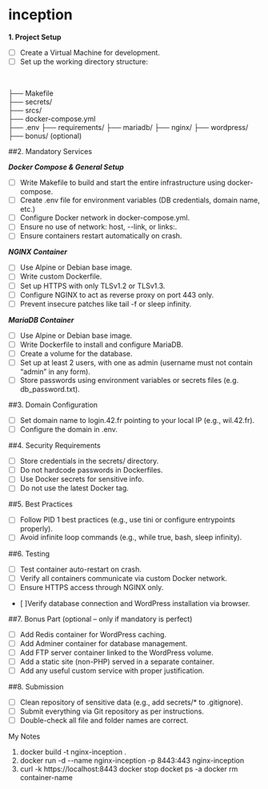 # inception

**1. Project Setup**

- [ ] Create a Virtual Machine for development.
- [ ] Set up the working directory structure:
</br>

├── Makefile</br>
├── secrets/</br>
├── srcs/</br>
    ├── docker-compose.yml</br>
    ├── .env
    ├── requirements/
        ├── mariadb/
        ├── nginx/
        ├── wordpress/
        ├── bonus/ (optional)

##2. Mandatory Services

***Docker Compose & General Setup***
- [ ] Write Makefile to build and start the entire infrastructure using docker-compose.
- [ ] Create .env file for environment variables (DB credentials, domain name, etc.)
- [ ] Configure Docker network in docker-compose.yml.
- [ ] Ensure no use of network: host, --link, or links:.
- [ ] Ensure containers restart automatically on crash.

***NGINX Container***
- [ ] Use Alpine or Debian base image.
- [ ] Write custom Dockerfile.
- [ ] Set up HTTPS with only TLSv1.2 or TLSv1.3.
- [ ] Configure NGINX to act as reverse proxy on port 443 only.
- [ ] Prevent insecure patches like tail -f or sleep infinity.

***MariaDB Container***
- [ ] Use Alpine or Debian base image.
- [ ] Write Dockerfile to install and configure MariaDB.
- [ ] Create a volume for the database.
- [ ] Set up at least 2 users, with one as admin (username must not contain “admin” in any form).
- [ ] Store passwords using environment variables or secrets files (e.g. db_password.txt).

##3. Domain Configuration
- [ ] Set domain name to login.42.fr pointing to your local IP (e.g., wil.42.fr).
- [ ] Configure the domain in .env.

##4. Security Requirements
- [ ] Store credentials in the secrets/ directory.
- [ ] Do not hardcode passwords in Dockerfiles.
- [ ] Use Docker secrets for sensitive info.
- [ ] Do not use the latest Docker tag.

##5. Best Practices
- [ ] Follow PID 1 best practices (e.g., use tini or configure entrypoints properly).
- [ ] Avoid infinite loop commands (e.g., while true, bash, sleep infinity).

##6. Testing
- [ ] Test container auto-restart on crash.
- [ ] Verify all containers communicate via custom Docker network.
- [ ] Ensure HTTPS access through NGINX only.
- [ ]Verify database connection and WordPress installation via browser.

##7. Bonus Part (optional – only if mandatory is perfect)
- [ ] Add Redis container for WordPress caching.
- [ ] Add Adminer container for database management.
- [ ] Add FTP server container linked to the WordPress volume.
- [ ] Add a static site (non-PHP) served in a separate container.
- [ ] Add any useful custom service with proper justification.

##8. Submission
- [ ] Clean repository of sensitive data (e.g., add secrets/* to .gitignore).
- [ ] Submit everything via Git repository as per instructions.
- [ ] Double-check all file and folder names are correct.

My Notes
1. docker build -t nginx-inception .
2. docker run -d --name nginx-inception -p 8443:443 nginx-inception
3. curl -k https://localhost:8443
docker stop
docket ps -a
docker rm container-name

